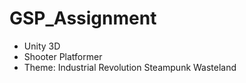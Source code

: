 # GSP_Assignment

* Unity 3D
* Shooter Platformer
* Theme: Industrial Revolution Steampunk Wasteland
